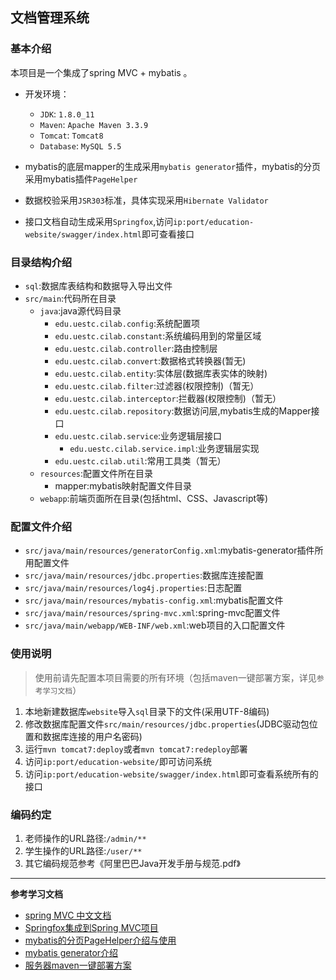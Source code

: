 ## 文档管理系统

### 基本介绍

本项目是一个集成了spring MVC + mybatis 。

- 开发环境：
	- `JDK`: `1.8.0_11`
	- `Maven`: `Apache Maven 3.3.9`
	- `Tomcat`: `Tomcat8`
	- `Database`: `MySQL 5.5`

- mybatis的底层mapper的生成采用`mybatis generator`插件，mybatis的分页采用mybatis插件`PageHelper`

- 数据校验采用`JSR303`标准，具体实现采用`Hibernate Validator`

- 接口文档自动生成采用`Springfox`,访问`ip:port/education-website/swagger/index.html`即可查看接口

### 目录结构介绍

- `sql`:数据库表结构和数据导入导出文件
- `src/main`:代码所在目录
    - `java`:java源代码目录
        - `edu.uestc.cilab.config`:系统配置项
        - `edu.uestc.cilab.constant`:系统编码用到的常量区域
        - `edu.uestc.cilab.controller`:路由控制层
        - `edu.uestc.cilab.convert`:数据格式转换器(暂无)
        - `edu.uestc.cilab.entity`:实体层(数据库表实体的映射)
        - `edu.uestc.cilab.filter`:过滤器(权限控制)（暂无）
        - `edu.uestc.cilab.interceptor`:拦截器(权限控制)（暂无）
        - `edu.uestc.cilab.repository`:数据访问层,mybatis生成的Mapper接口
        - `edu.uestc.cilab.service`:业务逻辑层接口
            - `edu.uestc.cilab.service.impl`:业务逻辑层实现
        - `edu.uestc.cilab.util`:常用工具类（暂无）
    - `resources`:配置文件所在目录
        - mapper:mybatis映射配置文件目录
    - `webapp`:前端页面所在目录(包括html、CSS、Javascript等)
  
### 配置文件介绍
- `src/java/main/resources/generatorConfig.xml`:mybatis-generator插件所用配置文件
- `src/java/main/resources/jdbc.properties`:数据库连接配置
- `src/java/main/resources/log4j.properties`:日志配置
- `src/java/main/resources/mybatis-config.xml`:mybatis配置文件
- `src/java/main/resources/spring-mvc.xml`:spring-mvc配置文件
- `src/java/main/webapp/WEB-INF/web.xml`:web项目的入口配置文件


### 使用说明

> 使用前请先配置本项目需要的所有环境（包括maven一键部署方案，详见`参考学习文档`）

1. 本地新建数据库`website`导入`sql`目录下的文件(采用UTF-8编码)
2. 修改数据库配置文件`src/main/resources/jdbc.properties`(JDBC驱动包位置和数据库连接的用户名密码)
3. 运行`mvn tomcat7:deploy`或者`mvn tomcat7:redeploy`部署
4. 访问`ip:port/education-website/`即可访问系统
5. 访问`ip:port/education-website/swagger/index.html`即可查看系统所有的接口
 
### 编码约定

1. 老师操作的URL路径:`/admin/**`
2. 学生操作的URL路径:`/user/**`
5. 其它编码规范参考《阿里巴巴Java开发手册与规范.pdf》


--- 
**参考学习文档**
 
- [spring MVC 中文文档](http://7xvpsh.com1.z0.glb.clouddn.com/)
- [Springfox集成到Spring MVC项目](http://shildon.leanote.com/post/Springfox%E9%9B%86%E6%88%90%E5%88%B0%E9%A1%B9%E7%9B%AE)
- [mybatis的分页PageHelper介绍与使用](mybatis的分页采用mybatis插件[PageHelper])
- [mybatis generator介绍](https://github.com/mybatis/generator)
- [服务器maven一键部署方案](http://note.youdao.com/noteshare?id=7b90cd5e4763911d261e39b14d3f7b5d)
  